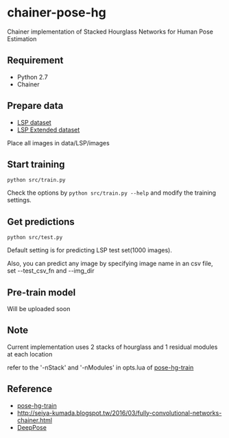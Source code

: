 # chainer-pose-hg
Chainer implementation of Stacked Hourglass Networks for Human Pose Estimation

## Requirement
- Python 2.7
- Chainer

## Prepare data
- [LSP dataset](http://www.comp.leeds.ac.uk/mat4saj/lsp_dataset.zip)
- [LSP Extended dataset](http://www.comp.leeds.ac.uk/mat4saj/lspet_dataset.zip)

Place all images in data/LSP/images

## Start training
```
python src/train.py
```
Check the options by `python src/train.py --help` and modify the training settings.

## Get predictions
```
python src/test.py
```
Default setting is for predicting LSP test set(1000 images).

Also, you can predict any image by specifying image name in an csv file,
set --test_csv_fn and --img_dir

## Pre-train model
Will be uploaded soon

## Note
Current implementation uses 2 stacks of hourglass and 1 residual modules at each location

refer to the '-nStack' and '-nModules' in opts.lua of [pose-hg-train](https://github.com/anewell/pose-hg-train)

## Reference
- [pose-hg-train](https://github.com/anewell/pose-hg-train)
- http://seiya-kumada.blogspot.tw/2016/03/fully-convolutional-networks-chainer.html
- [DeepPose](https://github.com/mitmul/deeppose)
